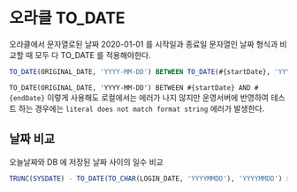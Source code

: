 # 오라클 TO_DATE

오라클에서 문자열로된 날짜 2020-01-01 를 시작일과 종료일 문자열인 날짜 형식과 비교할 때 모두 다 TO_DATE 를 적용해야한다.

```sql
TO_DATE(ORIGINAL_DATE, 'YYYY-MM-DD') BETWEEN TO_DATE(#{startDate}, 'YYYY-MM-DD') AND TO_DATE(#{endDate}, 'YYYY-MM-DD')
```

`TO_DATE(ORIGINAL_DATE, 'YYYY-MM-DD') BETWEEN #{startDate} AND #{endDate}` 이렇게 사용해도 로컬에서는 에러가 나지 않지만 운영서버에 반영하여 테스트
하는 경우에는 `literal does not match format string` 에러가 발생한다.

## 날짜 비교

오늘날짜와 DB 에 저장된 날짜 사이의 일수 비교

```sql
TRUNC(SYSDATE) - TO_DATE(TO_CHAR(LOGIN_DATE, 'YYYYMMDD'), 'YYYYMMDD') > 365
```
